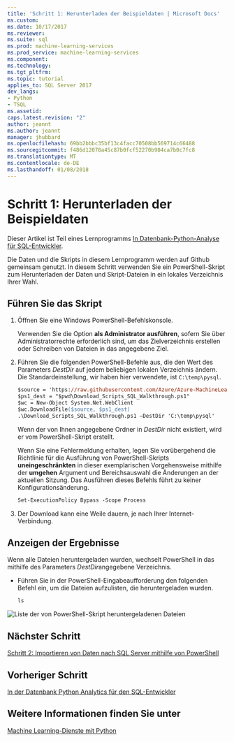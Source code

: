```yaml
---
title: 'Schritt 1: Herunterladen der Beispieldaten | Microsoft Docs'
ms.custom: 
ms.date: 10/17/2017
ms.reviewer: 
ms.suite: sql
ms.prod: machine-learning-services
ms.prod_service: machine-learning-services
ms.component: 
ms.technology: 
ms.tgt_pltfrm: 
ms.topic: tutorial
applies_to: SQL Server 2017
dev_langs:
- Python
- TSQL
ms.assetid: 
caps.latest.revision: "2"
author: jeannt
ms.author: jeannt
manager: jhubbard
ms.openlocfilehash: 69bb2bbbc35bf13c4facc70508bb569714c66488
ms.sourcegitcommit: f486d12078a45c87b0fcf52270b904ca7b0c7fc8
ms.translationtype: MT
ms.contentlocale: de-DE
ms.lasthandoff: 01/08/2018
---
```

# <a name="step-1-download-the-sample-data"></a>Schritt 1: Herunterladen der Beispieldaten

Dieser Artikel ist Teil eines Lernprogramms [In Datenbank-Python-Analyse für SQL-Entwickler](sqldev-in-database-python-for-sql-developers.md). 

Die Daten und die Skripts in diesem Lernprogramm werden auf Github gemeinsam genutzt. In diesem Schritt verwenden Sie ein PowerShell-Skript zum Herunterladen der Daten und Skript-Dateien in ein lokales Verzeichnis Ihrer Wahl.

## <a name="run-the-script"></a>Führen Sie das Skript

1. Öffnen Sie eine Windows PowerShell-Befehlskonsole.

    Verwenden Sie die Option **als Administrator ausführen**, sofern Sie über Administratorrechte erforderlich sind, um das Zielverzeichnis erstellen oder Schreiben von Dateien in das angegebene Ziel.

2. Führen Sie die folgenden PowerShell-Befehle aus, die den Wert des Parameters *DestDir* auf jedem beliebigen lokalen Verzeichnis ändern.  Die Standardeinstellung, wir haben hier verwendete, ist `C:\temp\pysql`.

    ```ps
    $source = 'https://raw.githubusercontent.com/Azure/Azure-MachineLearning-DataScience/master/Misc/PythonSQL/Download_Scripts_SQL_Walkthrough.ps1'
    $ps1_dest = "$pwd\Download_Scripts_SQL_Walkthrough.ps1"
    $wc = New-Object System.Net.WebClient
    $wc.DownloadFile($source, $ps1_dest)
    .\Download_Scripts_SQL_Walkthrough.ps1 –DestDir 'C:\temp\pysql'
    ```
    
    Wenn der von Ihnen angegebene Ordner in *DestDir* nicht existiert, wird er vom PowerShell-Skript erstellt.
    
    Wenn Sie eine Fehlermeldung erhalten, legen Sie vorübergehend die Richtlinie für die Ausführung von PowerShell-Skripts **uneingeschränkten** in dieser exemplarischen Vorgehensweise mithilfe der **umgehen** Argument und Bereichsauswahl die Änderungen an der aktuellen Sitzung. Das Ausführen dieses Befehls führt zu keiner Konfigurationsänderung.
    
    ```ps
    Set-ExecutionPolicy Bypass -Scope Process
    ```

3. Der Download kann eine Weile dauern, je nach Ihrer Internet-Verbindung. 

## <a name="view-the-results"></a>Anzeigen der Ergebnisse

Wenn alle Dateien heruntergeladen wurden, wechselt PowerShell in das mithilfe des Parameters  *DestDir*angegebene Verzeichnis. 

+ Führen Sie in der PowerShell-Eingabeaufforderung den folgenden Befehl ein, um die Dateien aufzulisten, die heruntergeladen wurden.

    ```ps
    ls
    ```

![Liste der von PowerShell-Skript heruntergeladenen Dateien](media/sqldev-python-filelist.png "Liste der von PowerShell-Skript heruntergeladenen Dateien")

## <a name="next-step"></a>Nächster Schritt

[Schritt 2: Importieren von Daten nach SQL Server mithilfe von PowerShell](sqldev-py2-import-data-to-sql-server-using-powershell.md)

## <a name="previous-step"></a>Vorheriger Schritt

[In der Datenbank Python Analytics für den SQL-Entwickler](sqldev-in-database-python-for-sql-developers.md)

## <a name="see-also"></a>Weitere Informationen finden Sie unter

[Machine Learning-Dienste mit Python](../python/sql-server-python-services.md)


